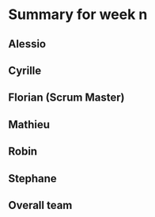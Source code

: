 # Summary for week n

## Alessio

## Cyrille

## Florian (Scrum Master)

## Mathieu

## Robin

## Stephane

## Overall team


